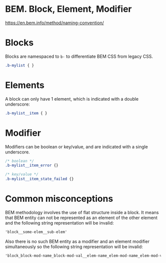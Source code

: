 # BEM. Block, Element, Modifier

https://en.bem.info/method/naming-convention/

# Blocks

Blocks are namespaced to `b-` to differentiate BEM CSS from legacy CSS.

```css
.b-mylist { }
```

# Elements

A block can only have 1 element, which is indicated with a double underscore:

```css
.b-mylist__item { }
```

# Modifier

Modifiers can be boolean or key/value, and are indicated with a single underscore.

```css
/* boolean */
.b-mylist__item_error {}

/* key/value */
.b-mylist__item_state_failed {}
```
# Common misconceptions

BEM methodology involves the use of flat structure inside a block. It means that BEM entity can not be represented as an element of the other element and the following string representation will be invalid:

```css
'block__some-elem__sub-elem'
```

Also there is no such BEM entity as a modifier and an element modifier simultaneously so the following string representation will be invalid:

```css
'block_block-mod-name_block-mod-val__elem-name_elem-mod-name_elem-mod-val'
```
